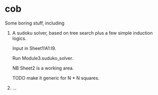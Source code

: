 # cob
Some boring stuff, including

1. A sudoku solver, based on tree search plus a few simple induction logics.
   
   Input in Sheet1!A1:I9.
   
   Run Module3.suduko_solver.
   
   
   NB Sheet2 is a working area.
   
   TODO make it generic for N * N squares.
   
2. ...
